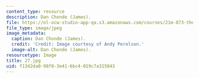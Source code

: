 ```yaml
---
content_type: resource
description: Dan Chonde (James).
file: https://ol-ocw-studio-app-qa.s3.amazonaws.com/courses/21m-873-theater-arts-topics-fall-2004-january-iap-2005/f1342da098f83e416bc4019c7a315843_27.jpg
file_type: image/jpeg
image_metadata:
  caption: Dan Chonde (James).
  credit: 'Credit: Image courtesy of Andy Perelson.'
  image-alt: Dan Chonde (James).
resourcetype: Image
title: 27.jpg
uid: f1342da0-98f8-3e41-6bc4-019c7a315843
---
```

